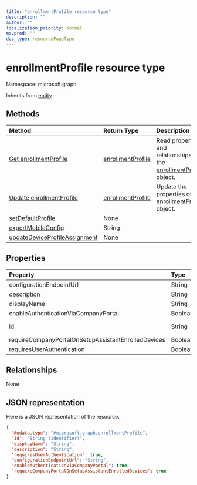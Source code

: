 ```yaml
---
title: "enrollmentProfile resource type"
description: ""
author: ""
localization_priority: Normal
ms.prod: ""
doc_type: resourcePageType
---
```


# enrollmentProfile resource type


Namespace: microsoft.graph




Inherits from [entity](../resources/entity.md)

## Methods
|Method|Return Type|Description|
|:---|:---|:---|
|[Get enrollmentProfile](../api/enrollmentprofile-get.md)|[enrollmentProfile](../resources/enrollmentprofile.md)|Read properties and relationships of the [enrollmentProfile](../resources/enrollmentprofile.md) object.|
|[Update enrollmentProfile](../api/enrollmentprofile-update.md)|[enrollmentProfile](../resources/enrollmentprofile.md)|Update the properties of a [enrollmentProfile](../resources/enrollmentprofile.md) object.|
|[setDefaultProfile](../api/enrollmentprofile-setdefaultprofile.md)|None||
|[exportMobileConfig](../api/enrollmentprofile-exportmobileconfig.md)|String||
|[updateDeviceProfileAssignment](../api/enrollmentprofile-updatedeviceprofileassignment.md)|None||

## Properties
|Property|Type|Description|
|:---|:---|:---|
|configurationEndpointUrl|String||
|description|String||
|displayName|String||
|enableAuthenticationViaCompanyPortal|Boolean||
|id|String| Inherited from [entity](../resources/entity.md)|
|requireCompanyPortalOnSetupAssistantEnrolledDevices|Boolean||
|requiresUserAuthentication|Boolean||

## Relationships
None

## JSON representation
Here is a JSON representation of the resource.
<!-- {
  "blockType": "resource",
  "keyProperty": "id",
  "@odata.type": "microsoft.graph.enrollmentProfile",
  "baseType": "microsoft.graph.entity",
  "openType": false
}
-->
``` json
{
  "@odata.type": "#microsoft.graph.enrollmentProfile",
  "id": "String (identifier)",
  "displayName": "String",
  "description": "String",
  "requiresUserAuthentication": true,
  "configurationEndpointUrl": "String",
  "enableAuthenticationViaCompanyPortal": true,
  "requireCompanyPortalOnSetupAssistantEnrolledDevices": true
}
```

